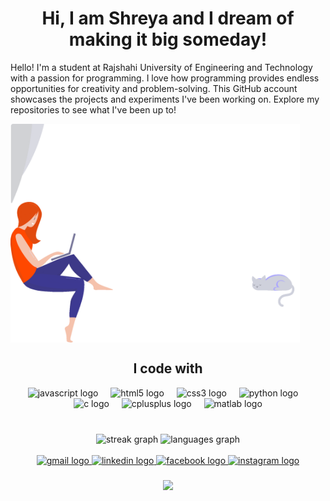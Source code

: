 <h1 align="center">Hi, I am Shreya and I dream of making it big someday!</h1>

<p align="left">Hello! I'm a student at Rajshahi University of Engineering and Technology with a passion for programming. I love how programming provides endless opportunities for creativity and problem-solving. This GitHub account showcases the projects and experiments I've been working on. Explore my repositories to see what I've been up to!</p>

<img align="center" height="350" src="animation - 1722170399315 (1).gif"  />


<h2 align="center">I code with</h2>

<div align="center">
  <img src="https://cdn.jsdelivr.net/gh/devicons/devicon/icons/javascript/javascript-original.svg" height="30" alt="javascript logo"  />
  <img width="12" />
  <img src="https://cdn.jsdelivr.net/gh/devicons/devicon/icons/html5/html5-original.svg" height="30" alt="html5 logo"  />
  <img width="12" />
  <img src="https://cdn.jsdelivr.net/gh/devicons/devicon/icons/css3/css3-original.svg" height="30" alt="css3 logo"  />
  <img width="12" />
  <img src="https://cdn.jsdelivr.net/gh/devicons/devicon/icons/python/python-original.svg" height="30" alt="python logo"  />
  <img width="12" />
  <img src="https://skillicons.dev/icons?i=c" height="30" alt="c logo"  />
  <img width="12" />
  <img src="https://skillicons.dev/icons?i=cpp" height="30" alt="cplusplus logo"  />
  <img width="12" />
  <img src="https://skillicons.dev/icons?i=matlab" height="30" alt="matlab logo"  />
</div>

 <br clear="both">


###

<div align="center">
  <img src="https://streak-stats.demolab.com?user=SarafAnzumShreya&locale=en&mode=daily&theme=blue-green&hide_border=false&border_radius=5" height="150" alt="streak graph"  />




  <img src="https://github-readme-stats.vercel.app/api/top-langs?username=SarafAnzumShreya&locale=en&hide_title=false&layout=compact&card_width=320&langs_count=6&theme=blue-green&hide_border=false" height="150" alt="languages graph"  />
</div>

<br clear="both">


<div align="center">
  <a href="sasshreya2001@gmail.com" target="_blank">
    <img src="https://img.shields.io/static/v1?message=Gmail&logo=gmail&label=&color=D14836&logoColor=white&labelColor=&style=flat" height="25" alt="gmail logo"  />
  </a>
  <a href="https://www.linkedin.com/in/saraf-anzum-shreya-519275226?utm_source=share&utm_campaign=share_via&utm_content=profile&utm_medium=android_app" target="_blank">
    <img src="https://img.shields.io/static/v1?message=LinkedIn&logo=linkedin&label=&color=0077B5&logoColor=white&labelColor=&style=flat" height="25" alt="linkedin logo"  />
  </a>
  <a href="https://www.facebook.com/share/n4VWDoY53WiZNYC9/?mibextid=qi2Omg" target="_blank">
  <img src="https://img.shields.io/static/v1?message=Facebook&logo=facebook&label=&color=1877F2&logoColor=white&labelColor=&style=flat" height="25" alt="facebook logo"  />
   </a>
  <a href="https://instagram.com/taylorshreya13" target="_blank">
  <img src="https://img.shields.io/static/v1?message=Instagram&logo=instagram&label=&color=E4405F&logoColor=white&labelColor=&style=flat" height="25" alt="instagram logo"  />
  </a>
</div>

###
<div align="center">
  <img src="https://visitor-badge.laobi.icu/badge?page_id=SarafAnzumShreya.SarafAnzumShreya&"  />

</div>


<!--
**SarafAnzumShreya/SarafAnzumShreya** is a ✨ _special_ ✨ repository because its `README.md` (this file) appears on your GitHub profile.

Here are some ideas to get you started:

- 🔭 I’m currently working on ...
- 🌱 I’m currently learning ...
- 👯 I’m looking to collaborate on ...
- 🤔 I’m looking for help with ...
- 💬 Ask me about ...
- 📫 How to reach me: ...
- 😄 Pronouns: ...
- ⚡ Fun fact: ...
-->
